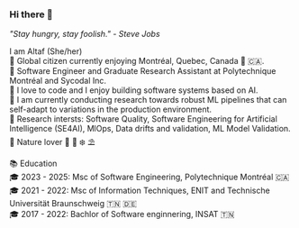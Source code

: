 ### Hi there 👋
<p style="align:center;"><i>"Stay hungry, stay foolish." - Steve Jobs</i></p>

I am Altaf (She/her) <br>
📍 Global citizen currently enjoying Montréal, Quebec, Canada 🏴󠁣󠁡󠁱󠁣󠁿 🇨🇦. <br>
🏢 Software Engineer and Graduate Research Assistant at Polytechnique Montréal and Sycodal Inc.<br>
💙 I love to code and I enjoy building software systems based on AI.<br>
🤖 I am currently conducting research towards robust ML pipelines that can self-adapt to variations in the production environment.<br>
🔭 Research intersts: Software Quality, Software Engineering for Artificial Intelligence (SE4AI), MlOps, Data drifts and validation, ML Model Validation.<br>
💚 Nature lover 🍂 🌲 ❄️ ⛱️ <br>


📚 Education<br>
🎓 2023 - 2025: Msc of Software Engineering, Polytechnique Montréal 🇨🇦<br>
🎓 2021 - 2022: Msc of Information Techniques, ENIT and Technische Universität Braunschweig 🇹🇳 🇩🇪 <br>
🎓 2017 - 2022: Bachlor of Software enginnering, INSAT 🇹🇳


